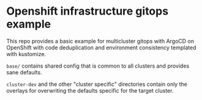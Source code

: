 # Openshift infrastructure gitops example 

This repo provides a basic example for multicluster gitops with ArgoCD on OpenShift with code deduplication and environment consistency templated with kustomize.

`base/` contains shared config that is common to all clusters and provides sane defaults.

`cluster-dev` and the other "cluster specific" directories contain only the overlays for overwriting the defaults specific for the target cluster.
